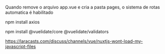 Quando remove o arquivo app.vue e cria a pasta pages, o sistema de rotas automatica é habilitado

npm install axios

npm install @vuelidate/core @vuelidate/validators

https://laracasts.com/discuss/channels/vue/nuxtjs-wont-load-my-javascript-files
